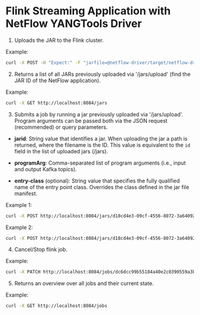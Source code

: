 # Flink Streaming Application with NetFlow YANGTools Driver

1. Uploads the JAR to the Flink cluster. 

Example:
```bash
curl -X POST -H "Expect:" -F "jarfile=@netflow-driver/target/netflow-driver-1.0.jar" http://localhost:8084/jars/upload
```

2. Returns a list of all JARs previously uploaded via '/jars/upload' (find the JAR ID of the NetFlow application).

Example:
```bash
curl -X GET http://localhost:8084/jars
```

3. Submits a job by running a jar previously uploaded via '/jars/upload'. Program arguments can be passed both via the JSON request (recommended) or query parameters.

- **jarid**: String value that identifies a jar. When uploading the jar a path is returned, where the filename is the ID. This value is equivalent to the `id` field in the list of uploaded jars (/jars).

- **programArg**: Comma-separated list of program arguments (i.e., input and output Kafka topics). 

- **entry-class** (optional): String value that specifies the fully qualified name of the entry point class. Overrides the class defined in the jar file manifest.

Example 1:
```bash
curl -X POST http://localhost:8084/jars/d18cd4e3-09cf-4556-8072-3a6409270b0d_netflow-driver-1.0.jar/run?programArg="netflow-input,netflow-output"
```

Example 2:
```bash
curl -X POST http://localhost:8084/jars/d18cd4e3-09cf-4556-8072-3a6409270b0d_netflow-driver-1.0.jar/run?programArg="netflow-input,netflow-output"?entry-class=tid.NetflowDriver
```

4. Cancel/Stop flink job.

Example:
```bash
curl -X PATCH http://localhost:8084/jobs/dc6dcc99b55184a40e2c0390559a3b84?mode=cancel
```

5. Returns an overview over all jobs and their current state.

Example:
```bash
curl -X GET http://localhost:8084/jobs
```